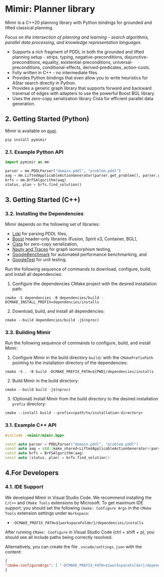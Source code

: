 # Mimir: Planner library

Mimir is a C++20 planning library with Python bindings for grounded and lifted classical planning.

*Focus on the intersection of planning and learning - search algorithms, parallel data processing, and knowledge representation languages.*

- Supports a rich fragment of PDDL in both the grounded and lifted planning setup -
strips, typing, negative-preconditions, disjunctive-preconditions, equality,
existential-preconditions, universal-preconditions, conditional-effects, derived-predicates, action-costs.
- Fully written in C++ - no intermediate files.
- Provides Python bindings that even allow you to write heuristics for AStar search directly in Python.
- Provides a generic graph library that supports forward and backward traversal of edges with adapters to use the powerful Boost BGL library.
- Uses the zero-copy serialization library Cista for efficient parallel data generation.

## 2. Getting Started (Python)

Mimir is available on [pypi](https://pypi.org/project/pymimir/).

```console
pip install pymimir
```

### 2.1. Example Python API

```python
import pymimir as mm

parser = mm.PDDLParser("domain.pddl", "problem.pddl")
aag = mm.LiftedApplicableActionGenerator(parser.get_problem(), parser.get_pddl_factories())
brfs = mm.BrFSAlgorithm(aag)
status, plan = brfs.find_solution()
```

## 3. Getting Started (C++)

### 3.2. Installing the Dependencies

Mimir depends on the following set of libraries:

- [Loki](https://github.com/drexlerd/Loki) for parsing PDDL files,
- [Boost](https://www.boost.org/) header-only libraries (Fusion, Spirit x3, Container, BGL),
- [Cista](https://github.com/felixguendling/cista/) for zero-copy serialization,
- [Nauty and Traces](https://users.cecs.anu.edu.au/~bdm/nauty/) for graph isomorphism testing,
- [GoogleBenchmark](https://github.com/google/benchmark) for automated performance benchmarking, and
- [GoogleTest](https://github.com/google/googletest) for unit testing.

Run the following sequence of commands to download, configure, build, and install all dependencies:

1. Configure the dependencies CMake project with the desired installation path:
```console
cmake -S dependencies -B dependencies/build -DCMAKE_INSTALL_PREFIX=dependencies/installs
```
2. Download, build, and install all dependencies:
```console
cmake --build dependencies/build -j$(nproc)
```

### 3.3. Building Mimir

Run the following sequence of commands to configure, build, and install Mimir:

1. Configure Mimir in the build directory `build/` with the `CMakePrefixPath` pointing to the installation directory of the dependencies:
```console
cmake -S . -B build -DCMAKE_PREFIX_PATH=${PWD}/dependencies/installs
```
2. Build Mimir in the build directory:
```console
cmake --build build -j$(nproc)
```
3. (Optional) Install Mimir from the build directory to the desired installation `prefix` directory:
```console
cmake --install build --prefix=<path/to/installation-directory>
```

### 3.1. Example C++ API

```cpp
#include  <mimir/mimir.hpp>

const auto parser = PDDLParser("domain.pddl", "problem.pddl")
const auto aag = std::make_shared<LiftedApplicableActionGenerator>(parser.get_problem(), parser.get_pddl_factories())
const auto brfs = BrFSAlgorithm(aag)
const auto [status, plan] = brfs.find_solution()
```

## 4.For Developers

### 4.1. IDE Support

We developed Mimir in Visual Studio Code. We recommend installing the `C/C++` and `CMake Tools` extensions by Microsoft. To get maximum IDE support, you should set the following `Cmake: Configure Args` in the `CMake Tools` extension settings under `Workspace`:

-  `-DCMAKE_PREFIX_PATH=${workspaceFolder}/dependencies/installs`

After running `CMake: Configure` in Visual Studio Code (ctrl + shift + p), you should see all include paths being correctly resolved.

Alternatively, you can create the file `.vscode/settings.json` with the content:

```json
{
"cmake.configureArgs": [ "-DCMAKE_PREFIX_PATH=${workspaceFolder}/dependencies/installs" ]
}
```

